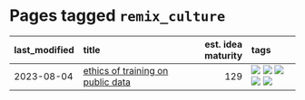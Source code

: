 # Pages tagged `remix_culture`

|last_modified|title|est. idea maturity|tags
|:---|:---|---:|:---|
|2023-08-04|[ethics of training on public data](../ethics_of_public_data.md)|129|[![](https://img.shields.io/badge/tag-ai_ethics-7a169c)](../tags/ai_ethics.md) [![](https://img.shields.io/badge/tag-ethics-254eb)](../tags/ethics.md) [![](https://img.shields.io/badge/tag-fair_use-fde018)](../tags/fair_use.md) [![](https://img.shields.io/badge/tag-philosophy-50c04b)](../tags/philosophy.md) [![](https://img.shields.io/badge/tag-remix_culture-d3fceb)](../tags/remix_culture.md)|
